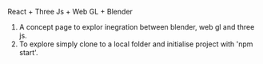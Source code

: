 React + Three Js + Web GL + Blender

1. A concept page to explor inegration between blender, web gl and three js. 
2. To explore simply clone to a local folder and initialise project with 'npm start'. 
